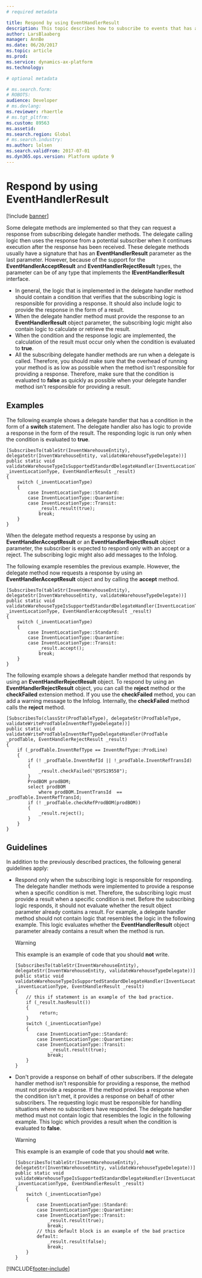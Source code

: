 ```yaml
---
# required metadata

title: Respond by using EventHandlerResult
description: This topic describes how to subscribe to events that has a parameter of any type that implements the IEventHandlerResult interface.
author: LarsBlaaberg
manager: AnnBe
ms.date: 06/20/2017
ms.topic: article
ms.prod: 
ms.service: dynamics-ax-platform
ms.technology: 

# optional metadata

# ms.search.form: 
# ROBOTS: 
audience: Developer
# ms.devlang: 
ms.reviewer: rhaertle
# ms.tgt_pltfrm: 
ms.custom: 89563
ms.assetid: 
ms.search.region: Global
# ms.search.industry: 
ms.author: lolsen
ms.search.validFrom: 2017-07-01
ms.dyn365.ops.version: Platform update 9
---
```


# Respond by using EventHandlerResult

[!include [banner](../includes/banner.md)]

Some delegate methods are implemented so that they can request a response from subscribing delegate handler methods. The delegate calling logic then uses the response from a potential subscriber when it continues execution after the response has been received. These delegate methods usually have a signature that has an **EventHandlerResult** parameter as the last parameter. However, because of the support for the **EventHandlerAcceptResult** and **EventHandlerRejectResult** types, the parameter can be of any type that implements the **IEventHandlerResult** interface.

+ In general, the logic that is implemented in the delegate handler method should contain a condition that verifies that the subscribing logic is responsible for providing a response. It should also include logic to provide the response in the form of a result.
+ When the delegate handler method must provide the response to an **EventHandlerResult** object parameter, the subscribing logic might also contain logic to calculate or retrieve the result.
+ When the condition and the response logic are implemented, the calculation of the result must occur only when the condition is evaluated to **true**.
+ All the subscribing delegate handler methods are run when a delegate is called. Therefore, you should make sure that the overhead of running your method is as low as possible when the method isn't responsible for providing a response. Therefore, make sure that the condition is evaluated to **false** as quickly as possible when your delegate handler method isn't responsible for providing a result.

## Examples
The following example shows a delegate handler that has a condition in the form of a **switch** statement. The delegate handler also has logic to provide a response in the form of the result. The responding logic is run only when the condition is evaluated to **true**.

```xpp
[SubscribesTo(tableStr(InventWarehouseEntity), delegateStr(InventWarehouseEntity, validateWarehouseTypeDelegate))]
public static void validateWarehouseTypeIsSupportedStandardDelegateHandler(InventLocationType _inventLocationType, EventHandlerResult _result)
{
    switch (_inventLocationType)
    {
        case InventLocationType::Standard:
        case InventLocationType::Quarantine:
        case InventLocationType::Transit:
            _result.result(true);
            break;
    }
}
```

When the delegate method requests a response by using an **EventHandlerAcceptResult** or an **EventHandlerRejectResult** object parameter, the subscriber is expected to respond only with an accept or a reject. The subscribing logic might also add messages to the Infolog.

The following example resembles the previous example. However, the delegate method now requests a response by using an **EventHandlerAcceptResult** object and by calling the **accept** method.
	
```xpp
[SubscribesTo(tableStr(InventWarehouseEntity), delegateStr(InventWarehouseEntity, validateWarehouseTypeDelegate))]
public static void validateWarehouseTypeIsSupportedStandardDelegateHandler(InventLocationType _inventLocationType, EventHandlerAcceptResult _result)
{
    switch (_inventLocationType)
    {
        case InventLocationType::Standard:
        case InventLocationType::Quarantine:
        case InventLocationType::Transit:
            _result.accept();
            break;
    }
}
```

The following example shows a delegate handler method that responds by using an **EventHandlerRejectResult** object. To respond by using an **EventHandlerRejectResult** object, you can call the **reject** method or the **checkFailed** extension method. If you use the **checkFailed** method, you can add a warning message to the Infolog. Internally, the **checkFailed** method calls the **reject** method.

```xpp
[SubscribesTo(classStr(ProdTableType), delegateStr(ProdTableType, validateWriteProdTableInventRefTypeDelegate))]
public static void validateWriteProdTableInventRefTypeDelegateHandler(ProdTable _prodTable, EventHandlerRejectResult _result)
{
    if (_prodTable.InventRefType == InventRefType::ProdLine)
    {
        if (! _prodTable.InventRefId || !_prodTable.InventRefTransId)
        {
            _result.checkFailed("@SYS19558");
        }
        ProdBOM prodBOM;
        select prodBOM
            where prodBOM.InventTransId  == _prodTable.InventRefTransId;
        if (! _prodTable.checkRefProdBOM(prodBOM))
        {
            _result.reject();
        }
    }
}
```

## Guidelines
In addition to the previously described practices, the following general guidelines apply:

- Respond only when the subscribing logic is responsible for responding. The delegate handler methods were implemented to provide a response when a specific condition is met. Therefore, the subscribing logic must provide a result when a specific condition is met. Before the subscribing logic responds, it should not evaluate whether the result object parameter already contains a result. For example, a delegate handler method should not contain logic that resembles the logic in the following example. This logic evaluates whether the **EventHandlerResult** object parameter already contains a result when the method is run.

    > [!WARNING]
    > This example is an example of code that you should **not** write.

    ```xpp
    [SubscribesTo(tableStr(InventWarehouseEntity), delegateStr(InventWarehouseEntity, validateWarehouseTypeDelegate))]
	public static void validateWarehouseTypeIsSupportedStandardDelegateHandler(InventLocationType _inventLocationType, EventHandlerResult _result)
	{
	    // this if statement is an example of the bad practice.
	    if (_result.hasResult())
	    {
	         return;
	    }
	    switch (_inventLocationType)
	    {
	        case InventLocationType::Standard:
	        case InventLocationType::Quarantine:
	        case InventLocationType::Transit:
	             _result.result(true);
	            break;
	    }
	}
    ```
    
- Don't provide a response on behalf of other subscribers. If the delegate handler method isn't responsible for providing a response, the method must not provide a response. If the method provides a response when the condition isn't met, it provides a response on behalf of other subscribers. The requesting logic must be responsible for handling situations where no subscribers have responded. The delegate handler method must not contain logic that resembles the logic in the following example. This logic which provides a result when the condition is evaluated to **false**.
    
    > [!WARNING]
    > This example is an example of code that you should **not** write.
    
    ```xpp
	[SubscribesTo(tableStr(InventWarehouseEntity), delegateStr(InventWarehouseEntity, validateWarehouseTypeDelegate))]
	public static void validateWarehouseTypeIsSupportedStandardDelegateHandler(InventLocationType _inventLocationType, EventHandlerResult _result)
	{
	    switch (_inventLocationType)
	    {
	        case InventLocationType::Standard:
	        case InventLocationType::Quarantine:
	        case InventLocationType::Transit:
	            _result.result(true);
	            break;
		    // this default block is an example of the bad practice
	        default:
	            _result.result(false);
	            break;
	    }
	}
    ```


[!INCLUDE[footer-include](../../../includes/footer-banner.md)]